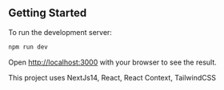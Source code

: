 ## Getting Started

To run the development server:

```bash
npm run dev
```

Open [http://localhost:3000](http://localhost:3000) with your browser to see the result.

This project uses NextJs14, React, React Context, TailwindCSS
